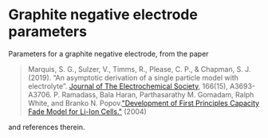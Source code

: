 # Graphite negative electrode parameters

Parameters for a graphite negative electrode, from the paper

> Marquis, S. G., Sulzer, V.,  Timms, R.,  Please, C. P.,  &  Chapman, S. J. (2019). “An  asymptotic derivation of a single particle model with electrolyte”. [Journal of The Electrochemical Society](https://doi.org/10.1149/2.0341915jes), 166(15), A3693-A3706. 
> P. Ramadass, Bala Haran, Parthasarathy M. Gomadam, Ralph White, and Branko N. Popov.["Development of First Principles Capacity Fade Model for Li-Ion Cells."](https://scholarcommons.sc.edu/cgi/viewcontent.cgi?article=1161&context=eche_facpub) (2004)

and references therein.
